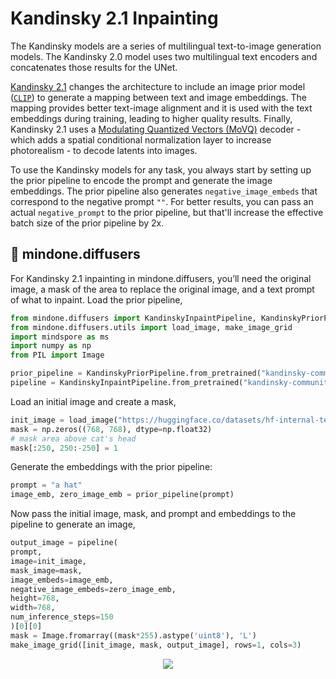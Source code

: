 # Kandinsky 2.1 Inpainting 

The Kandinsky models are a series of multilingual text-to-image generation models. The Kandinsky 2.0 model uses two multilingual text encoders and concatenates those results for the UNet.

[Kandinsky 2.1](https://github.com/ai-forever/Kandinsky-2) changes the architecture to include an image prior model ([`CLIP`](https://huggingface.co/docs/transformers/model_doc/clip)) to generate a mapping between text and image embeddings. The mapping provides better text-image alignment and it is used with the text embeddings during training, leading to higher quality results. Finally, Kandinsky 2.1 uses a [Modulating Quantized Vectors (MoVQ)](https://huggingface.co/papers/2209.09002) decoder - which adds a spatial conditional normalization layer to increase photorealism - to decode latents into images.

To use the Kandinsky models for any task, you always start by setting up the prior pipeline to encode the prompt and generate the image embeddings. The prior pipeline also generates `negative_image_embeds` that correspond to the negative prompt `""`. For better results, you can pass an actual `negative_prompt` to the prior pipeline, but that'll increase the effective batch size of the prior pipeline by 2x.

## 🧨 mindone.diffusers 

For Kandinsky 2.1 inpainting in mindone.diffusers, you’ll need the original image, a mask of the area to replace the original image, and a text prompt of what to inpaint. Load the prior pipeline,

```python
from mindone.diffusers import KandinskyInpaintPipeline, KandinskyPriorPipeline
from mindone.diffusers.utils import load_image, make_image_grid
import mindspore as ms
import numpy as np
from PIL import Image

prior_pipeline = KandinskyPriorPipeline.from_pretrained("kandinsky-community/kandinsky-2-1-prior", mindspore_dtype=ms.float16, use_safetensors=True)
pipeline = KandinskyInpaintPipeline.from_pretrained("kandinsky-community/kandinsky-2-1-inpaint", mindspore_dtype=ms.float16, use_safetensors=True)
```

Load an initial image and create a mask,

```python
init_image = load_image("https://huggingface.co/datasets/hf-internal-testing/diffusers-images/resolve/main/kandinsky/cat.png")
mask = np.zeros((768, 768), dtype=np.float32)
# mask area above cat's head
mask[:250, 250:-250] = 1
```

Generate the embeddings with the prior pipeline:

```python
prompt = "a hat"
image_emb, zero_image_emb = prior_pipeline(prompt)
```

Now pass the initial image, mask, and prompt and embeddings to the pipeline to generate an image,

```python
output_image = pipeline(
prompt,
image=init_image,
mask_image=mask,
image_embeds=image_emb,
negative_image_embeds=zero_image_emb,
height=768,
width=768,
num_inference_steps=150
)[0][0]
mask = Image.fromarray((mask*255).astype('uint8'), 'L')
make_image_grid([init_image, mask, output_image], rows=1, cols=3)
```

<div style="display: flex; justify-content: center; align-items: flex-start; text-align: center; max-width: 98%; margin: 0 auto; gap: 1vw;">
<img class="rounded-xl" src="https://github.com/user-attachments/assets/af2022b7-d602-4352-9406-e65f2aab80ff"/>
</div>

